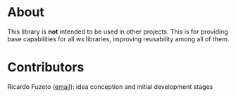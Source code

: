 # About

This library is **not** intended to be used in other projects. This is for providing base capabilities for all *ws* libraries, improving reusability among all of them.

# Contributors

Ricardo Fuzeto ([email](mailto:ricardofuzeto@gmail.com?subject=About%20ws-boot)): idea conception and initial development stages